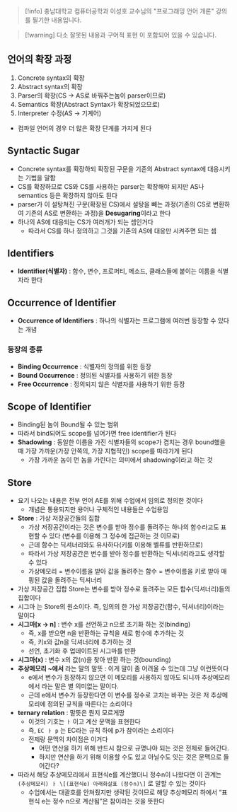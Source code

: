 > [!info] 충남대학교 컴퓨터공학과 이성호 교수님의 "프로그래밍 언어 개론" 강의를 필기한 내용입니다.

> [!warning] 다소 잘못된 내용과 구어적 표현 이 포함되어 있을 수 있습니다.

## 언어의 확장 과정

1. Concrete syntax의 확장
2. Abstract syntax의 확장
3. Parser의 확장(CS → AS로 바꿔주는놈이 parser이므로)
4. Semantics 확장(Abstract Syntax가 확장되었으므로)
5. Interpreter 수정(AS → 기계어)
- 컴파일 언어의 경우 더 많은 확장 단계를 가지게 된다

## Syntactic Sugar

- Concrete syntax를 확장하되 확장된 구문을 기존의 Abstract syntax에 대응시키는 기법을 말함
- CS를 확장하므로 CS와 CS를 사용하는 parser는 확장해야 되지만 AS나 semantics 등은 확장하지 않아도 된다
- parser가 이 설탕쳐진 구문(확장된 CS)에서 설탕을 빼는 과정(기존의 CS로 변환하여 기존의 AS로 변환하는 과정)을 **Desugaring**이라고 한다
- 하나의 AS에 대응되는 CS가 여러개가 되는 셈인거다
	- 따라서 CS를 하나 정의하고 그것을 기존의 AS에 대응만 시켜주면 되는 셈

## Identifiers

- **Identifier(식별자)** : 함수, 변수, 프로퍼티, 메소드, 클래스들에 붙이는 이름을 식별자라 한다

## Occurrence of Identifier

- **Occurrence of Identifiers** : 하나의 식별자는 프로그램에 여러번 등장할 수 있다는 개념

### 등장의 종류

- **Binding Occurrence** : 식별자의 정의를 위한 등장
- **Bound Occurrence** : 정의된 식별자를 사용하기 위한 등장
- **Free Occurrence** : 정의되지 않은 식별자를 사용하기 위한 등장

## Scope of Identifier

- Binding된 놈이 Bound될 수 있는 범위
- 따라서 bind되어도 scope를 넘어가면 free identifier가 된다
- **Shadowing** : 동일한 이름을 가진 식별자들의 scope가 겹치는 경우 bound했을 때 가장 가까운(가장 안쪽의, 가장 지협적인) scope를 따라가게 된다
	- 가장 가까운 놈이 먼 놈을 가린다는 의미에서 shadowing이라고 하는 것

## Store

- 요기 나오는 내용은 전부 언어 AE를 위해 수업에서 임의로 정의한 것이다
	- 개념은 통용되지만 용어나 구체적인 내용들은 수업용임
- **Store** : 가상 저장공간들의 집합
	- 가상 저장공간이라는 것은 변수를 받아 정수를 돌려주는 하나의 함수라고도 표현할 수 있다 (변수를 이용해 그 정수에 접근하는 것 이므로)
	- 근데 함수는 딕셔너리와도 유사하다(키를 이용해 벨류를 반환하므로)
	- 따라서 가상 저장공간은 변수를 받아 정수를 반환하는 딕셔너리라고도 생각할 수 있다
	- 가상메모리 = 변수이름을 받아 값을 돌려주는 함수 = 변수이름을 키로 받아 매핑된 값을 돌려주는 딕셔너리
- 가상 저장공간 집합 Store는 변수를 받아 정수로 돌려주는 모든 함수(딕셔너리)들의 집합이다
- 시그마 는 Store의 원소이다. 즉, 임의의 한 가상 저장공간(함수, 딕셔너리)이라는 말이다
- **시그마\[x → n\]** : 변수 x를 선언하고 n으로 초기화 하는 것(binding)
	- 즉, x를 받으면 n을 반환하는 규칙을 새로 함수에 추가하는 것
	- 즉, 키x와 값n을 딕셔너리에 추가하는 것
	- 선언, 초기화 후 업데이트된 시그마를 반환
- **시그마(x)** : 변수 x의 값(n)을 찾아 반환 하는 것(bounding)
- **추상메모리 ~에서** 라는 말의 말뜻 : 이게 말이 좀 어려울 수 있는데 그냥 이런뜻이다
	- e에서 변수가 등장하지 않으면 이 메모리를 사용하지 않아도 되니까 추상메모리에서 라는 말은 별 의미없는 말이다.
	- 근데 e에서 변수가 등장한다면 이 변수를 정수로 고치는 바꾸는 것은 저 추상메모리에 정의된 규칙을 따른다는 소리이다
- **ternary relation** : 말뜻은 뭔지 모르게땅
	- 이것의 기호는 `ㅏ` 이고 계산 문맥을 표현한다
	- 즉, `EC ㅏ p` 는 EC라는 규칙 하에 p가 참이라는 소리이다
	- 전제랑 문맥의 차이점은 이거다
		- 어떤 연산을 하기 위해 반드시 참으로 규명나야 되는 것은 전제로 들어간다.
		- 하지만 연산을 하기 위해 이용할 수도 있고 아닐수도 잇는 것은 문맥으로 들어간다?
- 따라서 해당 추상메모리에서 표현식e를 계산했더니 정수n이 나왔다면 이 관계는 `(추상메모리) ㅏ \[(표현식e) 아래화살표 (정수n)\]` 로 말할 수 있는 것이다
	- 수업에서는 대괄호를 안쳐줬지만 생략된 것이므로 해당 추상메모리 하에서 “표현식 e는 정수 n으로 계산됨”은 참이라는 것을 뜻한다